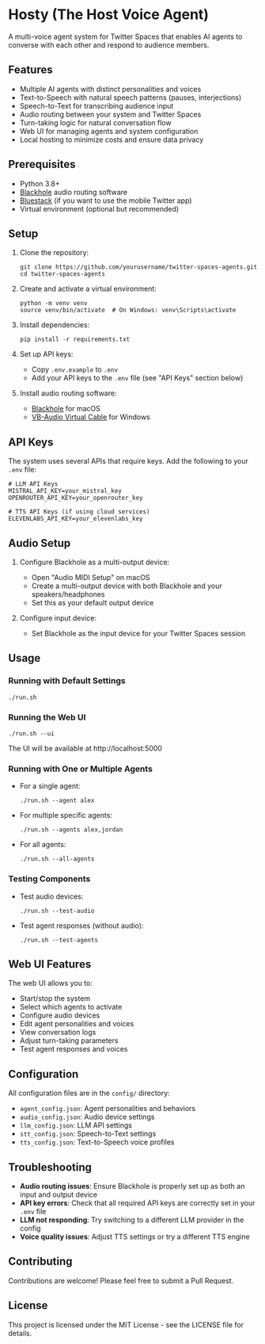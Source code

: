 # Hosty (The Host Voice Agent)

A multi-voice agent system for Twitter Spaces that enables AI agents to converse with each other and respond to audience members.

## Features

- Multiple AI agents with distinct personalities and voices
- Text-to-Speech with natural speech patterns (pauses, interjections)
- Speech-to-Text for transcribing audience input
- Audio routing between your system and Twitter Spaces
- Turn-taking logic for natural conversation flow
- Web UI for managing agents and system configuration
- Local hosting to minimize costs and ensure data privacy

## Prerequisites

- Python 3.8+
- [Blackhole](https://existential.audio/blackhole/) audio routing software
- [Bluestack](https://www.bluestacks.com/) (if you want to use the mobile Twitter app)
- Virtual environment (optional but recommended)

## Setup

1. Clone the repository:
   ```
   git clone https://github.com/yourusername/twitter-spaces-agents.git
   cd twitter-spaces-agents
   ```

2. Create and activate a virtual environment:
   ```
   python -m venv venv
   source venv/bin/activate  # On Windows: venv\Scripts\activate
   ```

3. Install dependencies:
   ```
   pip install -r requirements.txt
   ```

4. Set up API keys:
   - Copy `.env.example` to `.env`
   - Add your API keys to the `.env` file (see "API Keys" section below)

5. Install audio routing software:
   - [Blackhole](https://existential.audio/blackhole/) for macOS
   - [VB-Audio Virtual Cable](https://vb-audio.com/Cable/) for Windows

## API Keys

The system uses several APIs that require keys. Add the following to your `.env` file:

```
# LLM API Keys
MISTRAL_API_KEY=your_mistral_key
OPENROUTER_API_KEY=your_openrouter_key

# TTS API Keys (if using cloud services)
ELEVENLABS_API_KEY=your_elevenlabs_key
```

## Audio Setup

1. Configure Blackhole as a multi-output device:
   - Open "Audio MIDI Setup" on macOS
   - Create a multi-output device with both Blackhole and your speakers/headphones
   - Set this as your default output device

2. Configure input device:
   - Set Blackhole as the input device for your Twitter Spaces session

## Usage

### Running with Default Settings

```
./run.sh
```

### Running the Web UI

```
./run.sh --ui
```

The UI will be available at http://localhost:5000

### Running with One or Multiple Agents

- For a single agent:
  ```
  ./run.sh --agent alex
  ```

- For multiple specific agents:
  ```
  ./run.sh --agents alex,jordan
  ```

- For all agents:
  ```
  ./run.sh --all-agents
  ```

### Testing Components

- Test audio devices:
  ```
  ./run.sh --test-audio
  ```

- Test agent responses (without audio):
  ```
  ./run.sh --test-agents
  ```

## Web UI Features

The web UI allows you to:

- Start/stop the system
- Select which agents to activate
- Configure audio devices
- Edit agent personalities and voices
- View conversation logs
- Adjust turn-taking parameters
- Test agent responses and voices

## Configuration

All configuration files are in the `config/` directory:

- `agent_config.json`: Agent personalities and behaviors
- `audio_config.json`: Audio device settings
- `llm_config.json`: LLM API settings
- `stt_config.json`: Speech-to-Text settings
- `tts_config.json`: Text-to-Speech voice profiles

## Troubleshooting

- **Audio routing issues**: Ensure Blackhole is properly set up as both an input and output device
- **API key errors**: Check that all required API keys are correctly set in your `.env` file
- **LLM not responding**: Try switching to a different LLM provider in the config
- **Voice quality issues**: Adjust TTS settings or try a different TTS engine

## Contributing

Contributions are welcome! Please feel free to submit a Pull Request.

## License

This project is licensed under the MIT License - see the LICENSE file for details. 